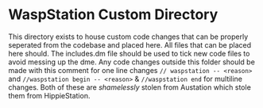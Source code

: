 # WaspStation Custom Directory

This directory exists to house custom code changes that can be properly seperated from the codebase and placed here. All files that can be placed here should. The includes.dm file should be used to tick new code files to avoid messing up the dme. Any code changes outside this folder should be made with this comment for one line changes `// waspstation -- <reason>` and `//waspstation begin -- <reason>` & `//waspstation end` for multiline changes. Both of these are *shamelessly* stolen from Austation which stole them from HippieStation.
